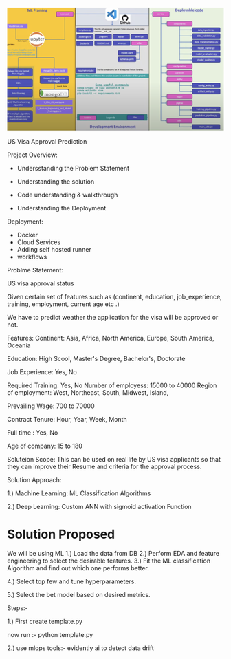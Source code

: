 
![alt text](thumbnail.png)


US Visa Approval Prediction 

Project Overview:
 * Undersstanding the Problem Statement 

 * Understanding the solution 

 * Code understanding & walkthrough 

 * Understanding the Deployment 



Deployment:
 * Docker 
 * Cloud Services 
 * Adding self hosted runner 
 * workflows 



Problme Statement:

US visa approval status

Given certain set of features such as (continent, education, job_experience, training, employment, current age etc .) 

We have to predict weather the application for the visa will be approved or not. 



Features:
Continent: Asia, Africa, North America, Europe, South America, Oceania 

Education: High Scool, Master's Degree, Bachelor's, Doctorate 

Job Experience: Yes, No

Required Training: Yes, No 
Number of employess: 15000 to 40000 
Region of employment: West, Northeast, South, Midwest, Island,

Prevailing Wage: 700 to 70000 

Contract Tenure: Hour, Year, Week, Month 

Full time : Yes, No

Age of company: 15 to 180 



Soluteion Scope:
This can be used on real life by US visa applicants so that they can improve their Resume and criteria for the approval process. 


Solution Approach:

1.) Machine Learning: ML Classification Algorithms 

2.) Deep Learning: Custom ANN with sigmoid activation Function 



# Solution Proposed 

We will be using ML
1.) Load the data from DB
2.) Perform EDA and feature engineering to select the desirable features. 
3.) Fit the ML classification Algorithm and find out which one performs better. 

4.) Select top few and tune hyperparameters.

5.) Select the bet model based on desired metrics.





Steps:- 

1.) First create template.py 
 
 now run :- python template.py 


2.) use mlops tools:-  evidently ai to detect data drift 





